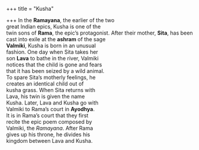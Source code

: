 +++
title = "Kusha"

+++
In the **Ramayana**, the earlier of the two  
great Indian epics, Kusha is one of the  
twin sons of **Rama**, the epic’s protagonist. After their mother, **Sita**, has been  
cast into exile at the **ashram** of the sage  
**Valmiki**, Kusha is born in an unusual  
fashion. One day when Sita takes her  
son **Lava** to bathe in the river, Valmiki  
notices that the child is gone and fears  
that it has been seized by a wild animal.  
To spare Sita’s motherly feelings, he  
creates an identical child out of  
kusha grass. When Sita returns with  
Lava, his twin is given the name  
Kusha. Later, Lava and Kusha go with  
Valmiki to Rama’s court in **Ayodhya**.  
It is in Rama’s court that they first  
recite the epic poem composed by  
Valmiki, the *Ramayana*. After Rama  
gives up his throne, he divides his  
kingdom between Lava and Kusha.